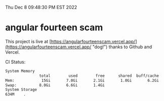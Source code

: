Thu Dec  8 09:48:30 PM EST 2022

# angular fourteen scam


This project is live at [https://angularfourteenscam.vercel.app/](https://angularfourteenscam.vercel.app/ "dog!") thanks to Github and Vercel.

CI Status: 

```bash
System Memory
               total        used        free      shared  buff/cache   available
Mem:            15Gi       7.0Gi       2.1Gi       1.0Gi       6.2Gi       6.9Gi
Swap:          8.0Gi       6.6Gi       1.4Gi
System Storage
634M	.
